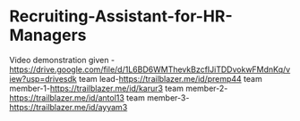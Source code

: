 # Recruiting-Assistant-for-HR-Managers 
Video demonstration given - https://drive.google.com/file/d/1L6BD6WMThevkBzcfIJiTDDvokwFMdnKq/view?usp=drivesdk
team lead-https://trailblazer.me/id/premp44
team member-1-https://trailblazer.me/id/karur3
team member-2-https://trailblazer.me/id/antol13
team member-3-https://trailblazer.me/id/ayyam3
